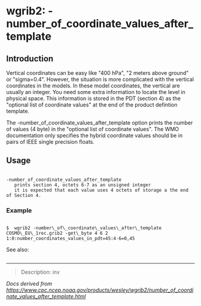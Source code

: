 # wgrib2: -number_of_coordinate_values_after_template

## Introduction

Vertical coordinates can be easy like "400 hPa", "2 meters above ground" or
"sigma=0.4". However, the situation is more complicated with the vertical
coordinates in the models. In these model coordinates, the
vertical are usually an integer. You need some extra information to locate
the level in physical space. This information is stored in the PDT (section 4) as the "optional list of coordinate values" at the end of the product
defintion template.

The -number_of_coordinate_values_after_template option
prints the number of values (4 byte) in the "optional list of coordinate values".
The WMO documentation only specifies the hybrid coordinate values should be
in pairs of IEEE single precision floats.

## Usage

```

-number_of_coordinate_values_after_template
   prints section 4, octets 6-7 as an unsigned integer
   it is expected that each value uses 4 octets of storage a the end of Section 4.

```

### Example

```

$  wgrib2 -number\_of\_coordinate\_values\_after\_template COSMO\_EU\_1rec.grib2 -get\_byte 4 6 2
1:0:number_coordinates_values_in_pdt=45:4-6=0,45

```

See also:

```

```

---

> Description: inv

_Docs derived from <https://www.cpc.ncep.noaa.gov/products/wesley/wgrib2/number_of_coordinate_values_after_template.html>_
